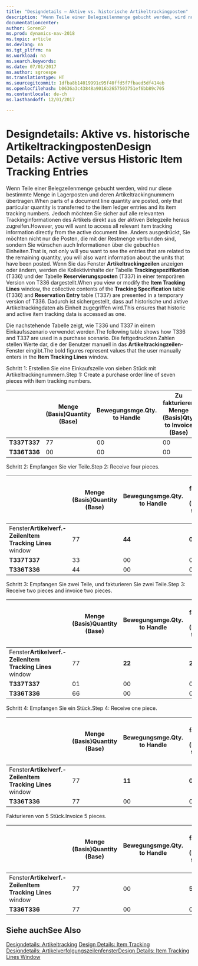 ```yaml
---
title: "Designdetails – Aktive vs. historische Artikeltrackingposten"
description: "Wenn Teile einer Belegzeilenmenge gebucht werden, wird nur diese bestimmte Menge in Lagerposten und deren Artikeltrackingnummern übertragen. Jedoch möchten Sie sicher auf alle relevanten Trackinginformationen des Artikels direkt aus der aktiven Belegzeile heraus zugreifen. Anders ausgedrückt, Sie möchten nicht nur die Posten, die mit der Restmenge verbunden sind, sondern Sie wünschen auch Informationen über die gebuchten Einheiten. Wenn Sie das Fenster **Artikeltrackingzeilen** anzeigen oder ändern, werden die Kollektivinhalte der Tabelle **Trackingspezifikation** (T336) und der Tabelle **Reservierungsposten** (T337) in einer temporären Version von T336 dargestellt. Dadurch ist sichergestellt, dass auf historische und aktive Artikeltrackingdaten als Einheit zugegriffen wird."
documentationcenter: 
author: SorenGP
ms.prod: dynamics-nav-2018
ms.topic: article
ms.devlang: na
ms.tgt_pltfrm: na
ms.workload: na
ms.search.keywords: 
ms.date: 07/01/2017
ms.author: sgroespe
ms.translationtype: HT
ms.sourcegitcommit: 1dfba8b14019991c95f40ffd5f7fbaed5df414eb
ms.openlocfilehash: b0636a3c43848a9016b2657503751ef6bb89c705
ms.contentlocale: de-ch
ms.lasthandoff: 12/01/2017

---
```

# <a name="design-details-active-versus-historic-item-tracking-entries"></a><span data-ttu-id="b1d89-107">Designdetails: Aktive vs. historische Artikeltrackingposten</span><span class="sxs-lookup"><span data-stu-id="b1d89-107">Design Details: Active versus Historic Item Tracking Entries</span></span>
<span data-ttu-id="b1d89-108">Wenn Teile einer Belegzeilenmenge gebucht werden, wird nur diese bestimmte Menge in Lagerposten und deren Artikeltrackingnummern übertragen.</span><span class="sxs-lookup"><span data-stu-id="b1d89-108">When parts of a document line quantity are posted, only that particular quantity is transferred to the item ledger entries and its item tracking numbers.</span></span> <span data-ttu-id="b1d89-109">Jedoch möchten Sie sicher auf alle relevanten Trackinginformationen des Artikels direkt aus der aktiven Belegzeile heraus zugreifen.</span><span class="sxs-lookup"><span data-stu-id="b1d89-109">However, you will want to access all relevant item tracking information directly from the active document line.</span></span> <span data-ttu-id="b1d89-110">Anders ausgedrückt, Sie möchten nicht nur die Posten, die mit der Restmenge verbunden sind, sondern Sie wünschen auch Informationen über die gebuchten Einheiten.</span><span class="sxs-lookup"><span data-stu-id="b1d89-110">That is, not only will you want to see the entries that are related to the remaining quantity, you will also want information about the units that have been posted.</span></span> <span data-ttu-id="b1d89-111">Wenn Sie das Fenster **Artikeltrackingzeilen** anzeigen oder ändern, werden die Kollektivinhalte der Tabelle **Trackingspezifikation** (T336) und der Tabelle **Reservierungsposten** (T337) in einer temporären Version von T336 dargestellt.</span><span class="sxs-lookup"><span data-stu-id="b1d89-111">When you view or modify the **Item Tracking Lines** window, the collective contents of the **Tracking Specification** table (T336) and **Reservation Entry** table (T337) are presented in a temporary version of T336.</span></span> <span data-ttu-id="b1d89-112">Dadurch ist sichergestellt, dass auf historische und aktive Artikeltrackingdaten als Einheit zugegriffen wird.</span><span class="sxs-lookup"><span data-stu-id="b1d89-112">This ensures that historic and active item tracking data is accessed as one.</span></span>  

 <span data-ttu-id="b1d89-113">Die nachstehende Tabelle zeigt, wie T336 und T337 in einem Einkaufsszenario verwendet werden.</span><span class="sxs-lookup"><span data-stu-id="b1d89-113">The following table shows how T336 and T337 are used in a purchase scenario.</span></span> <span data-ttu-id="b1d89-114">Die fettgedruckten Zahlen stellen Werte dar, die der Benutzer manuell in das **Artikeltrackingzeilen**-Fenster eingibt.</span><span class="sxs-lookup"><span data-stu-id="b1d89-114">The bold figures represent values that the user manually enters in the **Item Tracking Lines** window.</span></span>  

 <span data-ttu-id="b1d89-115">Schritt 1: Erstellen Sie eine Einkaufszeile von sieben Stück mit Artikeltrackingnummern.</span><span class="sxs-lookup"><span data-stu-id="b1d89-115">Step 1: Create a purchase order line of seven pieces with item tracking numbers.</span></span>  

||<span data-ttu-id="b1d89-116">**Menge (Basis)**</span><span class="sxs-lookup"><span data-stu-id="b1d89-116">**Quantity (Base)**</span></span>|<span data-ttu-id="b1d89-117">**Bewegungsmge.**</span><span class="sxs-lookup"><span data-stu-id="b1d89-117">**Qty. to Handle**</span></span>|<span data-ttu-id="b1d89-118">**Zu fakturieren Menge (Basis)**</span><span class="sxs-lookup"><span data-stu-id="b1d89-118">**Qty. to Invoice (Base)**</span></span>|<span data-ttu-id="b1d89-119">**Geb. Bewegungsmenge (Basis)**</span><span class="sxs-lookup"><span data-stu-id="b1d89-119">**Quantity Handled (Base)**</span></span>|<span data-ttu-id="b1d89-120">**Fakturierte Menge (Basis)**</span><span class="sxs-lookup"><span data-stu-id="b1d89-120">**Quantity Invoiced (Base)**</span></span>|  
|-|----------------------------------------------|--------------------------------------------|------------------------------------------------------|-------------------------------------------------------|--------------------------------------------------------|  
|<span data-ttu-id="b1d89-121">**T337**</span><span class="sxs-lookup"><span data-stu-id="b1d89-121">**T337**</span></span>|<span data-ttu-id="b1d89-122">7</span><span class="sxs-lookup"><span data-stu-id="b1d89-122">7</span></span>|<span data-ttu-id="b1d89-123">0</span><span class="sxs-lookup"><span data-stu-id="b1d89-123">0</span></span>|<span data-ttu-id="b1d89-124">0</span><span class="sxs-lookup"><span data-stu-id="b1d89-124">0</span></span>|<span data-ttu-id="b1d89-125">0</span><span class="sxs-lookup"><span data-stu-id="b1d89-125">0</span></span>|<span data-ttu-id="b1d89-126">0</span><span class="sxs-lookup"><span data-stu-id="b1d89-126">0</span></span>|  
|<span data-ttu-id="b1d89-127">**T336**</span><span class="sxs-lookup"><span data-stu-id="b1d89-127">**T336**</span></span>|<span data-ttu-id="b1d89-128">0</span><span class="sxs-lookup"><span data-stu-id="b1d89-128">0</span></span>|<span data-ttu-id="b1d89-129">0</span><span class="sxs-lookup"><span data-stu-id="b1d89-129">0</span></span>|<span data-ttu-id="b1d89-130">0</span><span class="sxs-lookup"><span data-stu-id="b1d89-130">0</span></span>|<span data-ttu-id="b1d89-131">0</span><span class="sxs-lookup"><span data-stu-id="b1d89-131">0</span></span>|<span data-ttu-id="b1d89-132">0</span><span class="sxs-lookup"><span data-stu-id="b1d89-132">0</span></span>|  

 <span data-ttu-id="b1d89-133">Schritt 2: Empfangen Sie vier Teile.</span><span class="sxs-lookup"><span data-stu-id="b1d89-133">Step 2: Receive four pieces.</span></span>  

||<span data-ttu-id="b1d89-134">**Menge (Basis)**</span><span class="sxs-lookup"><span data-stu-id="b1d89-134">**Quantity (Base)**</span></span>|<span data-ttu-id="b1d89-135">**Bewegungsmge.**</span><span class="sxs-lookup"><span data-stu-id="b1d89-135">**Qty. to Handle**</span></span>|<span data-ttu-id="b1d89-136">**Zu fakturieren Menge (Basis)**</span><span class="sxs-lookup"><span data-stu-id="b1d89-136">**Qty. to Invoice (Base)**</span></span>|<span data-ttu-id="b1d89-137">**Geb. Bewegungsmenge (Basis)**</span><span class="sxs-lookup"><span data-stu-id="b1d89-137">**Quantity Handled (Base)**</span></span>|<span data-ttu-id="b1d89-138">**Fakturierte Menge (Basis)**</span><span class="sxs-lookup"><span data-stu-id="b1d89-138">**Quantity Invoiced (Base)**</span></span>|  
|-|----------------------------------------------|--------------------------------------------|------------------------------------------------------|-------------------------------------------------------|--------------------------------------------------------|  
|<span data-ttu-id="b1d89-139">Fenster**Artikelverf.-Zeilen**</span><span class="sxs-lookup"><span data-stu-id="b1d89-139">**Item Tracking Lines** window</span></span>|<span data-ttu-id="b1d89-140">7</span><span class="sxs-lookup"><span data-stu-id="b1d89-140">7</span></span>|<span data-ttu-id="b1d89-141">**4**</span><span class="sxs-lookup"><span data-stu-id="b1d89-141">**4**</span></span>|<span data-ttu-id="b1d89-142">**0**</span><span class="sxs-lookup"><span data-stu-id="b1d89-142">**0**</span></span>|<span data-ttu-id="b1d89-143">0</span><span class="sxs-lookup"><span data-stu-id="b1d89-143">0</span></span>|<span data-ttu-id="b1d89-144">0</span><span class="sxs-lookup"><span data-stu-id="b1d89-144">0</span></span>|  
|<span data-ttu-id="b1d89-145">**T337**</span><span class="sxs-lookup"><span data-stu-id="b1d89-145">**T337**</span></span>|<span data-ttu-id="b1d89-146">3</span><span class="sxs-lookup"><span data-stu-id="b1d89-146">3</span></span>|<span data-ttu-id="b1d89-147">0</span><span class="sxs-lookup"><span data-stu-id="b1d89-147">0</span></span>|<span data-ttu-id="b1d89-148">0</span><span class="sxs-lookup"><span data-stu-id="b1d89-148">0</span></span>|<span data-ttu-id="b1d89-149">0</span><span class="sxs-lookup"><span data-stu-id="b1d89-149">0</span></span>|<span data-ttu-id="b1d89-150">0</span><span class="sxs-lookup"><span data-stu-id="b1d89-150">0</span></span>|  
|<span data-ttu-id="b1d89-151">**T336**</span><span class="sxs-lookup"><span data-stu-id="b1d89-151">**T336**</span></span>|<span data-ttu-id="b1d89-152">4</span><span class="sxs-lookup"><span data-stu-id="b1d89-152">4</span></span>|<span data-ttu-id="b1d89-153">0</span><span class="sxs-lookup"><span data-stu-id="b1d89-153">0</span></span>|<span data-ttu-id="b1d89-154">0</span><span class="sxs-lookup"><span data-stu-id="b1d89-154">0</span></span>|<span data-ttu-id="b1d89-155">4</span><span class="sxs-lookup"><span data-stu-id="b1d89-155">4</span></span>|<span data-ttu-id="b1d89-156">0</span><span class="sxs-lookup"><span data-stu-id="b1d89-156">0</span></span>|  

 <span data-ttu-id="b1d89-157">Schritt 3: Empfangen Sie zwei Teile, und fakturieren Sie zwei Teile.</span><span class="sxs-lookup"><span data-stu-id="b1d89-157">Step 3: Receive two pieces and invoice two pieces.</span></span>  

||<span data-ttu-id="b1d89-158">**Menge (Basis)**</span><span class="sxs-lookup"><span data-stu-id="b1d89-158">**Quantity (Base)**</span></span>|<span data-ttu-id="b1d89-159">**Bewegungsmge.**</span><span class="sxs-lookup"><span data-stu-id="b1d89-159">**Qty. to Handle**</span></span>|<span data-ttu-id="b1d89-160">**Zu fakturieren Menge (Basis)**</span><span class="sxs-lookup"><span data-stu-id="b1d89-160">**Qty. to Invoice (Base)**</span></span>|<span data-ttu-id="b1d89-161">**Geb. Bewegungsmenge (Basis)**</span><span class="sxs-lookup"><span data-stu-id="b1d89-161">**Quantity Handled (Base)**</span></span>|<span data-ttu-id="b1d89-162">**Fakturierte Menge (Basis)**</span><span class="sxs-lookup"><span data-stu-id="b1d89-162">**Quantity Invoiced (Base)**</span></span>|  
|-|----------------------------------------------|--------------------------------------------|------------------------------------------------------|-------------------------------------------------------|--------------------------------------------------------|  
|<span data-ttu-id="b1d89-163">Fenster**Artikelverf.-Zeilen**</span><span class="sxs-lookup"><span data-stu-id="b1d89-163">**Item Tracking Lines** window</span></span>|<span data-ttu-id="b1d89-164">7</span><span class="sxs-lookup"><span data-stu-id="b1d89-164">7</span></span>|<span data-ttu-id="b1d89-165">**2**</span><span class="sxs-lookup"><span data-stu-id="b1d89-165">**2**</span></span>|<span data-ttu-id="b1d89-166">**2**</span><span class="sxs-lookup"><span data-stu-id="b1d89-166">**2**</span></span>|<span data-ttu-id="b1d89-167">4</span><span class="sxs-lookup"><span data-stu-id="b1d89-167">4</span></span>|<span data-ttu-id="b1d89-168">0</span><span class="sxs-lookup"><span data-stu-id="b1d89-168">0</span></span>|  
|<span data-ttu-id="b1d89-169">**T337**</span><span class="sxs-lookup"><span data-stu-id="b1d89-169">**T337**</span></span>|<span data-ttu-id="b1d89-170">0</span><span class="sxs-lookup"><span data-stu-id="b1d89-170">1</span></span>|<span data-ttu-id="b1d89-171">0</span><span class="sxs-lookup"><span data-stu-id="b1d89-171">0</span></span>|<span data-ttu-id="b1d89-172">0</span><span class="sxs-lookup"><span data-stu-id="b1d89-172">0</span></span>|<span data-ttu-id="b1d89-173">0</span><span class="sxs-lookup"><span data-stu-id="b1d89-173">0</span></span>|<span data-ttu-id="b1d89-174">0</span><span class="sxs-lookup"><span data-stu-id="b1d89-174">0</span></span>|  
|<span data-ttu-id="b1d89-175">**T336**</span><span class="sxs-lookup"><span data-stu-id="b1d89-175">**T336**</span></span>|<span data-ttu-id="b1d89-176">6</span><span class="sxs-lookup"><span data-stu-id="b1d89-176">6</span></span>|<span data-ttu-id="b1d89-177">0</span><span class="sxs-lookup"><span data-stu-id="b1d89-177">0</span></span>|<span data-ttu-id="b1d89-178">0</span><span class="sxs-lookup"><span data-stu-id="b1d89-178">0</span></span>|<span data-ttu-id="b1d89-179">6</span><span class="sxs-lookup"><span data-stu-id="b1d89-179">6</span></span>|<span data-ttu-id="b1d89-180">2</span><span class="sxs-lookup"><span data-stu-id="b1d89-180">2</span></span>|  

 <span data-ttu-id="b1d89-181">Schritt 4: Empfangen Sie ein Stück.</span><span class="sxs-lookup"><span data-stu-id="b1d89-181">Step 4: Receive one piece.</span></span>  

||<span data-ttu-id="b1d89-182">**Menge (Basis)**</span><span class="sxs-lookup"><span data-stu-id="b1d89-182">**Quantity (Base)**</span></span>|<span data-ttu-id="b1d89-183">**Bewegungsmge.**</span><span class="sxs-lookup"><span data-stu-id="b1d89-183">**Qty. to Handle**</span></span>|<span data-ttu-id="b1d89-184">**Zu fakturieren Menge (Basis)**</span><span class="sxs-lookup"><span data-stu-id="b1d89-184">**Qty. to Invoice (Base)**</span></span>|<span data-ttu-id="b1d89-185">**Geb. Bewegungsmenge (Basis)**</span><span class="sxs-lookup"><span data-stu-id="b1d89-185">**Quantity Handled (Base)**</span></span>|<span data-ttu-id="b1d89-186">**Fakturierte Menge (Basis)**</span><span class="sxs-lookup"><span data-stu-id="b1d89-186">**Quantity Invoiced (Base)**</span></span>|  
|-|----------------------------------------------|--------------------------------------------|------------------------------------------------------|-------------------------------------------------------|--------------------------------------------------------|  
|<span data-ttu-id="b1d89-187">Fenster**Artikelverf.-Zeilen**</span><span class="sxs-lookup"><span data-stu-id="b1d89-187">**Item Tracking Lines** window</span></span>|<span data-ttu-id="b1d89-188">7</span><span class="sxs-lookup"><span data-stu-id="b1d89-188">7</span></span>|<span data-ttu-id="b1d89-189">**1**</span><span class="sxs-lookup"><span data-stu-id="b1d89-189">**1**</span></span>|<span data-ttu-id="b1d89-190">**0**</span><span class="sxs-lookup"><span data-stu-id="b1d89-190">**0**</span></span>|<span data-ttu-id="b1d89-191">6</span><span class="sxs-lookup"><span data-stu-id="b1d89-191">6</span></span>|<span data-ttu-id="b1d89-192">2</span><span class="sxs-lookup"><span data-stu-id="b1d89-192">2</span></span>|  
|<span data-ttu-id="b1d89-193">**T336**</span><span class="sxs-lookup"><span data-stu-id="b1d89-193">**T336**</span></span>|<span data-ttu-id="b1d89-194">7</span><span class="sxs-lookup"><span data-stu-id="b1d89-194">7</span></span>|<span data-ttu-id="b1d89-195">0</span><span class="sxs-lookup"><span data-stu-id="b1d89-195">0</span></span>|<span data-ttu-id="b1d89-196">0</span><span class="sxs-lookup"><span data-stu-id="b1d89-196">0</span></span>|<span data-ttu-id="b1d89-197">7</span><span class="sxs-lookup"><span data-stu-id="b1d89-197">7</span></span>|<span data-ttu-id="b1d89-198">2</span><span class="sxs-lookup"><span data-stu-id="b1d89-198">2</span></span>|  

 <span data-ttu-id="b1d89-199">Fakturieren von 5 Stück.</span><span class="sxs-lookup"><span data-stu-id="b1d89-199">Invoice 5 pieces.</span></span>  

||<span data-ttu-id="b1d89-200">**Menge (Basis)**</span><span class="sxs-lookup"><span data-stu-id="b1d89-200">**Quantity (Base)**</span></span>|<span data-ttu-id="b1d89-201">**Bewegungsmge.**</span><span class="sxs-lookup"><span data-stu-id="b1d89-201">**Qty. to Handle**</span></span>|<span data-ttu-id="b1d89-202">**Zu fakturieren Menge (Basis)**</span><span class="sxs-lookup"><span data-stu-id="b1d89-202">**Qty. to Invoice (Base)**</span></span>|<span data-ttu-id="b1d89-203">**Geb. Bewegungsmenge (Basis)**</span><span class="sxs-lookup"><span data-stu-id="b1d89-203">**Quantity Handled (Base)**</span></span>|<span data-ttu-id="b1d89-204">**Fakturierte Menge (Basis)**</span><span class="sxs-lookup"><span data-stu-id="b1d89-204">**Quantity Invoiced (Base)**</span></span>|  
|-|----------------------------------------------|--------------------------------------------|------------------------------------------------------|-------------------------------------------------------|--------------------------------------------------------|  
|<span data-ttu-id="b1d89-205">Fenster**Artikelverf.-Zeilen**</span><span class="sxs-lookup"><span data-stu-id="b1d89-205">**Item Tracking Lines** window</span></span>|<span data-ttu-id="b1d89-206">7</span><span class="sxs-lookup"><span data-stu-id="b1d89-206">7</span></span>|<span data-ttu-id="b1d89-207">0</span><span class="sxs-lookup"><span data-stu-id="b1d89-207">0</span></span>|<span data-ttu-id="b1d89-208">**5**</span><span class="sxs-lookup"><span data-stu-id="b1d89-208">**5**</span></span>|<span data-ttu-id="b1d89-209">7</span><span class="sxs-lookup"><span data-stu-id="b1d89-209">7</span></span>|<span data-ttu-id="b1d89-210">2</span><span class="sxs-lookup"><span data-stu-id="b1d89-210">2</span></span>|  
|<span data-ttu-id="b1d89-211">**T336**</span><span class="sxs-lookup"><span data-stu-id="b1d89-211">**T336**</span></span>|<span data-ttu-id="b1d89-212">7</span><span class="sxs-lookup"><span data-stu-id="b1d89-212">7</span></span>|<span data-ttu-id="b1d89-213">0</span><span class="sxs-lookup"><span data-stu-id="b1d89-213">0</span></span>|<span data-ttu-id="b1d89-214">0</span><span class="sxs-lookup"><span data-stu-id="b1d89-214">0</span></span>|<span data-ttu-id="b1d89-215">7</span><span class="sxs-lookup"><span data-stu-id="b1d89-215">7</span></span>|<span data-ttu-id="b1d89-216">7</span><span class="sxs-lookup"><span data-stu-id="b1d89-216">7</span></span>|  

## <a name="see-also"></a><span data-ttu-id="b1d89-217">Siehe auch</span><span class="sxs-lookup"><span data-stu-id="b1d89-217">See Also</span></span>  
 <span data-ttu-id="b1d89-218">[Designdetails: Artikeltracking](design-details-item-tracking.md) </span><span class="sxs-lookup"><span data-stu-id="b1d89-218">[Design Details: Item Tracking](design-details-item-tracking.md) </span></span>  
 [<span data-ttu-id="b1d89-219">Designdetails: Artikelverfolgungszeilenfenster</span><span class="sxs-lookup"><span data-stu-id="b1d89-219">Design Details: Item Tracking Lines Window</span></span>](design-details-item-tracking-lines-window.md)

